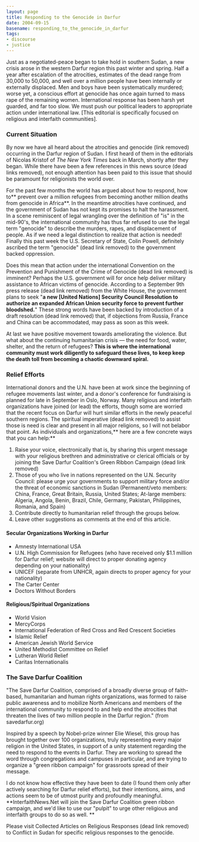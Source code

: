 ```yaml
---
layout: page
title: Responding to the Genocide in Darfur
date: 2004-09-15
basename: responding_to_the_genocide_in_darfur
tags:
- discourse
- justice
---
```


Just as a negotiated-peace began to take hold in southern Sudan, a new crisis
arose in the western Darfur region this past winter and spring. Half a year
after escalation of the atrocities, estimates of the dead range from 30,000 to
50,000, and well over a million people have been internally or externally
displaced. Men and boys have been systematically murdered; worse yet, a
conscious effort at genocide has once again turned to mass rape of the remaining
women. International response has been harsh yet guarded, and far too slow. We
must push our political leaders to appropriate action under international law.
[This editorial is specifically focused on religious and interfaith
communities].

<!-- truncate -->

### Current Situation

By now we have all heard about the atrocities and genocide (link removed)
occurring in the Darfur region of Sudan. I first heard of them in the editorials
of Nicolas Kristof of _The New York Times_ back in March, shortly after they
began. While there have been a few references in this news source (dead links
removed), not enough attention has been paid to this issue that should be
paramount for religionists the world over.

For the past few months the world has argued about how to respond, how to**
prevent over a million refugees from becoming another million deaths from
genocide in Africa**. In the meantime atrocities have continued, and the
government of Sudan has not kept its promises to halt the harassment. In a scene
reminiscent of legal wrangling over the definition of "is" in the mid-90's, the
international community has thus far refused to use the legal term "genocide" to
describe the murders, rapes, and displacement of people. As if we need a legal
distinction to realize that action is needed! Finally this past week the U.S.
Secretary of State, Colin Powell, definitely ascribed the term "genocide" (dead link removed)
to the government backed oppression.

Does this mean that action under the international Convention on the Prevention
and Punishment of the Crime of Genocide (dead link removed) is imminent? Perhaps
the U.S. government will for once help deliver military assistance to African
victims of genocide. According to a September 9th press release (dead link
removed) from the White House, the government plans to seek "**a new [United
Nations] Security Council Resolution to authorize an expanded African Union
security force to prevent further bloodshed.**" These strong words have been
backed by introduction of a draft resolution (dead link removed) that, if
objections from Russia, France and China can be accommodated, may pass as soon
as this week.

At last we have positive movement towards ameliorating the violence. But what
about the continuing humanitarian crisis &mdash; the need for food, water,
shelter, and the return of refugees? **This is where the international community
must work diligently to safeguard these lives, to keep keep the death toll from
becoming a chaotic downward spiral.**

### Relief Efforts

International donors and the U.N. have been at work since the beginning of refugee
movements last winter, and a donor's conference for fundraising is planned for
late in September in Oslo, Norway. Many religious and interfaith organizations
have joined (or lead) the efforts, though some are worried that the recent focus
on Darfur will hurt similar efforts in the newly peaceful southern regions. The spiritual
imperative (dead link removed) to assist those is need is clear and present in all major religions,
so I will not belabor that point. As individuals and organizations,** here
are a few concrete ways that you can help:**

1. Raise your voice, electronically that is, by sharing this urgent message with your religious brethren and administrative or clerical officials or by joining the Save Darfur Coalition's Green Ribbon Campaign (dead link removed)
2. Those of you who live in nations represented on the U.N. Security Council: please urge your governments to support military force and/or the threat of economic sanctions in Sudan (Permanent/veto members: China, France, Great Britain, Russia, United States; At-large members: Algeria, Angola, Benin, Brazil, Chile, Germany, Pakistan, Philippines, Romania, and Spain)
3. Contribute directly to humanitarian relief through the groups below.
4. Leave other suggestions as comments at the end of this article.

#### Secular Organizations Working in Darfur

* Amnesty International USA
* U.N. High Commission for Refugees (who have received only $1.1 million for Darfur relief; website will direct to proper donating agency depending on your nationality)
* UNICEF (separate from UNHCR, again directs to proper agency for your nationality)
* The Carter Center
* Doctors Without Borders

#### Religious/Spiritual Organizations

* World Vision
* MercyCorps
* International Federation of Red Cross and Red Crescent Societies
* Islamic Relief
* American Jewish World Service
* United Methodist Committee on Relief
* Lutheran World Relief
* Caritas Internationalis

### The Save Darfur Coalition

"The Save Darfur Coalition, comprised of a broadly diverse group of faith-based,
humanitarian and human rights organizations, was formed to raise public
awareness and to mobilize North Americans and members of the international
community to respond to and help end the atrocities that threaten the lives of
two million people in the Darfur region." (from savedarfur.org)


Inspired by a speech by Nobel-prize winner Elie Wiesel, this group has brought
together over 100 organizations, truly representing every major religion in the
United States, in support of a unity statement regarding the need to respond to
the events in Darfur. They are working to spread the word through congregations
and campuses in particular, and are trying to organize a "green ribbon campaign"
for grassroots spread of their message.

I do not know how effective they have been to date (I found them only after
actively searching for Darfur relief efforts), but their intentions, aims, and
actions seem to be of utmost purity and profoundly meaningful.
**InterfaithNews.Net will join the Save Darfur Coalition green ribbon campaign,
and we'd like to use our "pulpit" to urge other religious and interfaith groups
to do so as well. **

Please visit Collected Articles on Religious Responses (dead link removed) to
Conflict in Sudan for specific religious responses to the genocide.
